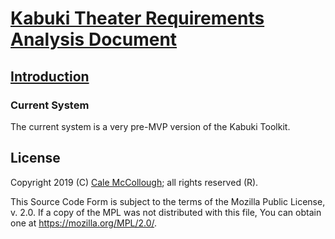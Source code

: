 # [Kabuki Theater Requirements Analysis Document](../readme.md)

## [Introduction](./readme.md)

### Current System

The current system is a very pre-MVP version of the Kabuki Toolkit.

## License

Copyright 2019 (C) [Cale McCollough](https://calemccollough.github.io); all rights reserved (R).

This Source Code Form is subject to the terms of the Mozilla Public License, v. 2.0. If a copy of the MPL was not distributed with this file, You can obtain one at <https://mozilla.org/MPL/2.0/>.

